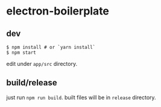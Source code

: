 # electron-boilerplate

## dev
```
$ npm install # or `yarn install`
$ npm start
```

edit under `app/src` directory.

## build/release
just run `npm run build`.
built files will be in `release` directory.


